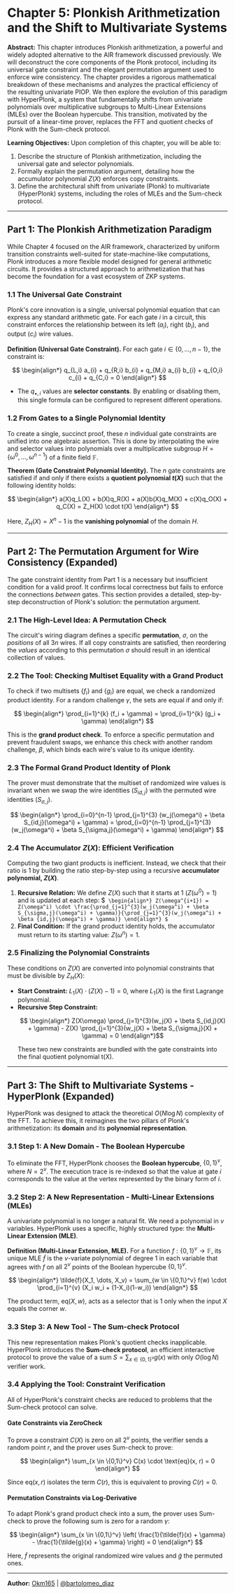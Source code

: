 # **Chapter 5: Plonkish Arithmetization and the Shift to Multivariate Systems**

**Abstract:** This chapter introduces Plonkish arithmetization, a powerful and widely adopted alternative to the AIR framework discussed previously. We will deconstruct the core components of the Plonk protocol, including its universal gate constraint and the elegant permutation argument used to enforce wire consistency. The chapter provides a rigorous mathematical breakdown of these mechanisms and analyzes the practical efficiency of the resulting univariate PIOP. We then explore the evolution of this paradigm with HyperPlonk, a system that fundamentally shifts from univariate polynomials over multiplicative subgroups to Multi-Linear Extensions (MLEs) over the Boolean hypercube. This transition, motivated by the pursuit of a linear-time prover, replaces the FFT and quotient checks of Plonk with the Sum-check protocol.

**Learning Objectives:** Upon completion of this chapter, you will be able to:

1.  Describe the structure of Plonkish arithmetization, including the universal gate and selector polynomials.
2.  Formally explain the permutation argument, detailing how the accumulator polynomial $Z(X)$ enforces copy constraints.
3.  Define the architectural shift from univariate (Plonk) to multivariate (HyperPlonk) systems, including the roles of MLEs and the Sum-check protocol.

---

## **Part 1: The Plonkish Arithmetization Paradigm**

While Chapter 4 focused on the AIR framework, characterized by uniform transition constraints well-suited for state-machine-like computations, Plonk introduces a more flexible model designed for general arithmetic circuits. It provides a structured approach to arithmetization that has become the foundation for a vast ecosystem of ZKP systems.

### **1.1 The Universal Gate Constraint**

Plonk's core innovation is a single, universal polynomial equation that can express any standard arithmetic gate. For each gate $i$ in a circuit, this constraint enforces the relationship between its left ($a_i$), right ($b_i$), and output ($c_i$) wire values.

**Definition (Universal Gate Constraint).** For each gate $i \in \{0, \dots, n-1\}$, the constraint is:

$$
\begin{align*}
q_{L,i} a_{i} + q_{R,i} b_{i} + q_{M,i} a_{i} b_{i} + q_{O,i} c_{i} + q_{C,i} = 0
\end{align*}
$$

- The $q_{\bullet,i}$ values are **selector constants**. By enabling or disabling them, this single formula can be configured to represent different operations.

### **1.2 From Gates to a Single Polynomial Identity**

To create a single, succinct proof, these $n$ individual gate constraints are unified into one algebraic assertion. This is done by interpolating the wire and selector values into polynomials over a multiplicative subgroup $H = \{\omega^{0}, \dots, \omega^{n-1}\}$ of a finite field $\mathbb{F}$.

**Theorem (Gate Constraint Polynomial Identity).** The $n$ gate constraints are satisfied if and only if there exists a **quotient polynomial $t(X)$** such that the following identity holds:

$$
\begin{align*}
a(X)q_L(X) + b(X)q_R(X) + a(X)b(X)q_M(X) + c(X)q_O(X) + q_C(X) = Z_H(X) \cdot t(X)
\end{align*}
$$

Here, $Z_H(X) = X^n - 1$ is the **vanishing polynomial** of the domain $H$.

---

## **Part 2: The Permutation Argument for Wire Consistency (Expanded)**

The gate constraint identity from Part 1 is a necessary but insufficient condition for a valid proof. It confirms local correctness but fails to enforce the connections _between_ gates. This section provides a detailed, step-by-step deconstruction of Plonk's solution: the permutation argument.

### **2.1 The High-Level Idea: A Permutation Check**

The circuit's wiring diagram defines a specific **permutation**, $\sigma$, on the _positions_ of all $3n$ wires. If all copy constraints are satisfied, then reordering the _values_ according to this permutation $\sigma$ should result in an identical collection of values.

### **2.2 The Tool: Checking Multiset Equality with a Grand Product**

To check if two multisets $\{f_i\}$ and $\{g_i\}$ are equal, we check a randomized product identity. For a random challenge $\gamma$, the sets are equal if and only if:

$$
\begin{align*}
\prod_{i=1}^{k} (f_i + \gamma) = \prod_{i=1}^{k} (g_i + \gamma)
\end{align*}
$$

This is the **grand product check**. To enforce a specific permutation and prevent fraudulent swaps, we enhance this check with another random challenge, $\beta$, which binds each wire's value to its unique identity.

### **2.3 The Formal Grand Product Identity of Plonk**

The prover must demonstrate that the multiset of randomized wire values is invariant when we swap the wire identities ($S_{id,j}$) with the permuted wire identities ($S_{\sigma,j}$).

$$
\begin{align*}
\prod_{i=0}^{n-1} \prod_{j=1}^{3} (w_j(\omega^i) + \beta S_{id,j}(\omega^i) + \gamma) = \prod_{i=0}^{n-1} \prod_{j=1}^{3} (w_j(\omega^i) + \beta S_{\sigma,j}(\omega^i) + \gamma)
\end{align*}
$$

### **2.4 The Accumulator $Z(X)$: Efficient Verification**

Computing the two giant products is inefficient. Instead, we check that their ratio is 1 by building the ratio step-by-step using a recursive **accumulator polynomial, $Z(X)$**.

1.  **Recursive Relation:** We define $Z(X)$ such that it starts at 1 ($Z(\omega^0)=1$) and is updated at each step:
    $`
      \begin{align*}
      Z(\omega^{i+1}) = Z(\omega^i) \cdot \frac{\prod_{j=1}^{3}(w_j(\omega^i) + \beta S_{\sigma,j}(\omega^i) + \gamma)}{\prod_{j=1}^{3}(w_j(\omega^i) + \beta {id,j}(\omega^i) + \gamma)}
      \end{align*}
    $`
2.  **Final Condition:** If the grand product identity holds, the accumulator must return to its starting value: $Z(\omega^n) = 1$.

### **2.5 Finalizing the Polynomial Constraints**

These conditions on $Z(X)$ are converted into polynomial constraints that must be divisible by $Z_H(X)$:

- **Start Constraint:** $L_1(X) \cdot (Z(X) - 1) = 0$, where $L_1(X)$ is the first Lagrange polynomial.
- **Recursive Step Constraint:**
  ```math
    \begin{align*}
    Z(X\omega) \prod_{j=1}^{3}(w_j(X) + \beta S_{id,j}(X) + \gamma) - Z(X) \prod_{j=1}^{3}(w_j(X) + \beta S_{\sigma,j}(X) + \gamma) = 0
    \end{align*}
  ```
  These two new constraints are bundled with the gate constraints into the final quotient polynomial t(X).

---

## **Part 3: The Shift to Multivariate Systems - HyperPlonk (Expanded)**

HyperPlonk was designed to attack the theoretical $O(N \log N)$ complexity of the FFT. To achieve this, it reimagines the two pillars of Plonk's arithmetization: its **domain** and its **polynomial representation**.

### **3.1 Step 1: A New Domain - The Boolean Hypercube**

To eliminate the FFT, HyperPlonk chooses the **Boolean hypercube**, $\{0,1\}^v$, where $N=2^v$. The execution trace is re-indexed so that the value at gate $i$ corresponds to the value at the vertex represented by the binary form of $i$.

### **3.2 Step 2: A New Representation - Multi-Linear Extensions (MLEs)**

A univariate polynomial is no longer a natural fit. We need a polynomial in $v$ variables. HyperPlonk uses a specific, highly structured type: the **Multi-Linear Extension (MLE)**.

**Definition (Multi-Linear Extension, MLE).** For a function $f: \{0,1\}^v \to \mathbb{F}$, its unique MLE $\tilde{f}$ is the $v$-variate polynomial of degree 1 in each variable that agrees with $f$ on all $2^v$ points of the Boolean hypercube $\{0,1\}^v$.

$$
\begin{align*}
\tilde{f}(X_1, \dots, X_v) = \sum_{w \in \{0,1\}^v} f(w) \cdot \prod_{i=1}^{v} (X_i w_i + (1-X_i)(1-w_i))
\end{align*}
$$

The product term, $\text{eq}(X, w)$, acts as a selector that is 1 only when the input $X$ equals the corner $w$.

### **3.3 Step 3: A New Tool - The Sum-check Protocol**

This new representation makes Plonk's quotient checks inapplicable. HyperPlonk introduces the **Sum-check protocol**, an efficient interactive protocol to prove the value of a sum $S = \sum_{x \in \{0,1\}^v} g(x)$ with only $O(\log N)$ verifier work.

### **3.4 Applying the Tool: Constraint Verification**

All of HyperPlonk's constraint checks are reduced to problems that the Sum-check protocol can solve.

#### **Gate Constraints via ZeroCheck**

To prove a constraint $C(X)$ is zero on all $2^v$ points, the verifier sends a random point $r$, and the prover uses Sum-check to prove:

$$
\begin{align*}
\sum_{x \in \{0,1\}^v} C(x) \cdot \text{eq}(x, r) = 0
\end{align*}
$$

Since $\text{eq}(x, r)$ isolates the term $C(r)$, this is equivalent to proving $C(r)=0$.

#### **Permutation Constraints via Log-Derivative**

To adapt Plonk's grand product check into a sum, the prover uses Sum-check to prove the following sum is zero for a random $\gamma$:

$$
\begin{align*}
\sum_{x \in \{0,1\}^v} \left( \frac{1}{\tilde{f}(x) + \gamma} - \frac{1}{\tilde{g}(x) + \gamma} \right) = 0
\end{align*}
$$

Here, $\tilde{f}$ represents the original randomized wire values and $\tilde{g}$ the permuted ones.

---

**Author:** [Okm165](https://github.com/Okm165) | [@bartolomeo_diaz](https://x.com/bartolomeo_diaz)
